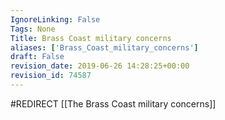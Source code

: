 ```yaml
---
IgnoreLinking: False
Tags: None
Title: Brass Coast military concerns
aliases: ['Brass_Coast_military_concerns']
draft: False
revision_date: 2019-06-26 14:28:25+00:00
revision_id: 74587
---
```


#REDIRECT [[The Brass Coast military concerns]]